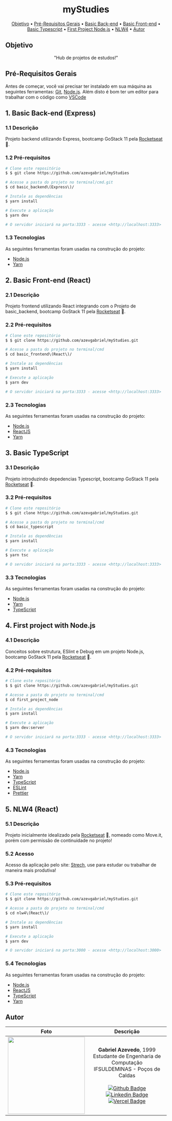 <h1 align="center">myStudies</h1>

<p align="center">
 <a href="#Objetivo">Objetivo</a> •
 <a href="#pré-requisitos-gerais">Pré-Requisitos Gerais</a> •
 <a href="#1-basic-back-end-express">Basic Back-end</a> • 
 <a href="#2-basic-front-end-react">Basic Front-end</a> • 
 <a href="#3-basic-typescript">Basic Typescript</a> • 
 <a href="#4-first-project-with-nodejs">First Project Node.js</a> • 
 <a href="#5-nlw4-react">NLW4</a> • 
 <a href="#Autor">Autor</a>
</p>

## Objetivo

<p align="center">"Hub de projetos de estudos!"</p>

## Pré-Requisitos Gerais

Antes de começar, você vai precisar ter instalado em sua máquina as seguintes ferramentas:
[Git](https://git-scm.com), [Node.js](https://nodejs.org/en/). 
Além disto é bom ter um editor para trabalhar com o código como [VSCode](https://code.visualstudio.com/)

## 1. Basic Back-end (Express)

### 1.1 Descrição

Projeto backend utilizando Express, bootcamp GoStack 11 pela <a href="https://rocketseat.com.br/">Rocketseat</a> 🚀.

### 1.2 Pré-requisitos

```bash
# Clone este repositório
$ $ git clone https://github.com/azevgabriel/myStudies

# Acesse a pasta do projeto no terminal/cmd.git
$ cd basic_backend\(Express\)/

# Instale as dependências
$ yarn install

# Execute a aplicação
$ yarn dev

# O servidor iniciará na porta:3333 - acesse <http://localhost:3333>
```

### 1.3 Tecnologias

As seguintes ferramentas foram usadas na construção do projeto:

- [Node.js](https://nodejs.org/en/)
- [Yarn](https://yarnpkg.com/)

## 2. Basic Front-end (React)

### 2.1 Descrição

Projeto frontend utilizando React integrando com o Projeto de basic_backend, bootcamp GoStack 11 pela <a href="https://rocketseat.com.br/">Rocketseat</a> 🚀.

### 2.2 Pré-requisitos

```bash
# Clone este repositório
$ $ git clone https://github.com/azevgabriel/myStudies.git

# Acesse a pasta do projeto no terminal/cmd
$ cd basic_frontend\(React\)/

# Instale as dependências
$ yarn install

# Execute a aplicação
$ yarn dev

# O servidor iniciará na porta:3333 - acesse <http://localhost:3333>
```

### 2.3 Tecnologias

As seguintes ferramentas foram usadas na construção do projeto:

- [Node.js](https://nodejs.org/en/)
- [ReactJS](https://pt-br.reactjs.org/)
- [Yarn](https://yarnpkg.com/)

## 3. Basic TypeScript

### 3.1 Descrição

Projeto introduzindo depedencias Typescript, bootcamp GoStack 11 pela <a href="https://rocketseat.com.br/">Rocketseat</a> 🚀.

### 3.2 Pré-requisitos

```bash
# Clone este repositório
$ $ git clone https://github.com/azevgabriel/myStudies.git

# Acesse a pasta do projeto no terminal/cmd
$ cd basic_typescript

# Instale as dependências
$ yarn install

# Execute a aplicação
$ yarn tsc

# O servidor iniciará na porta:3333 - acesse <http://localhost:3333>
```

### 3.3 Tecnologias

As seguintes ferramentas foram usadas na construção do projeto:

- [Node.js](https://nodejs.org/en/)
- [Yarn](https://yarnpkg.com/)
- [TypeScript](https://www.typescriptlang.org/)

## 4. First project with Node.js

### 4.1 Descrição

Conceitos sobre estrutura, ESlint e Debug em um projeto Node.js, bootcamp GoStack 11 pela <a href="https://rocketseat.com.br/">Rocketseat</a> 🚀.

### 4.2 Pré-requisitos

```bash
# Clone este repositório
$ $ git clone https://github.com/azevgabriel/myStudies.git

# Acesse a pasta do projeto no terminal/cmd
$ cd first_project_node

# Instale as dependências
$ yarn install

# Execute a aplicação
$ yarn dev:server

# O servidor iniciará na porta:3333 - acesse <http://localhost:3333>
```

### 4.3 Tecnologias

As seguintes ferramentas foram usadas na construção do projeto:

- [Node.js](https://nodejs.org/en/)
- [Yarn](https://yarnpkg.com/)
- [TypeScript](https://www.typescriptlang.org/)
- [ESLint](https://eslint.org/)
- [Prettier](https://prettier.io/)

## 5. NLW4 (React)

### 5.1 Descrição

Projeto inicialmente idealizado pela <a href="https://rocketseat.com.br/">Rocketseat</a> 🚀, nomeado como Move.it, porém com permissão de continuidade no projeto!

### 5.2 Acesso

Acesso da aplicação pelo site: <a align="center" href="https://stretch-azevgabriel.vercel.app/">Strech</a>, use para estudar ou trabalhar de maneira mais produtiva!

### 5.3 Pré-requisitos

```bash
# Clone este repositório
$ $ git clone https://github.com/azevgabriel/myStudies.git

# Acesse a pasta do projeto no terminal/cmd
$ cd nlw4\(React\)/

# Instale as dependências
$ yarn install

# Execute a aplicação
$ yarn dev

# O servidor iniciará na porta:3000 - acesse <http://localhost:3000>
```

### 5.4 Tecnologias

As seguintes ferramentas foram usadas na construção do projeto:

- [Node.js](https://nodejs.org/en/)
- [ReactJS](https://pt-br.reactjs.org/)
- [TypeScript](https://www.typescriptlang.org/)
- [Yarn](https://yarnpkg.com/)

## Autor

Foto   | Descrição
:---: | :---:
<img src="https://github.com/azevgabriel.png" width="240" height="240"/>| <strong>Gabriel Azevedo</strong>, 1999 </br> Estudante de Engenharia de Computação </br>IFSULDEMINAS - Poços de Caldas</br></br>[![Github Badge](https://img.shields.io/badge/-Github-000?style=flat-square&logo=Github&logoColor=white&link=https://github.com/azevgabriel)](https://github.com/azevgabriel)[![Linkedin Badge](https://img.shields.io/badge/-LinkedIn-blue?style=flat-square&logo=Linkedin&logoColor=white&link=https://www.linkedin.com/in/azevgabriel/)](https://www.linkedin.com/in/azevgabriel/)[![Vercel Badge](https://img.shields.io/badge/-Vercel-blueviolet?style=flat-square&logo=Vercel&link=https://https://vercel.com/azevgabriel/)](https://vercel.com/azevgabriel/)

